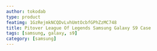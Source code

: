 ```yaml
---
author: tokodab
type: product
featimg: 1GzRejmkNCQDvLvhUmtOcbfGPhZzMC748
title: Pitover League Of Legends Samsung Galaxy S9 Case
tags: [samsung, galaxy, s9]
category: [samsung]
---
```


